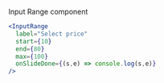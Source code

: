 Input Range component

```jsx
<InputRange
  label="Select price"
  start={10} 
  end={80} 
  max={100} 
  onSlideDone={(s,e) => console.log(s,e)}
/>
```